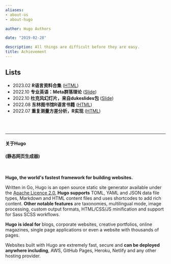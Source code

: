 ```yaml
---
aliases:
- about-us
- about-hugo

author: Hugo Authors

date: "2019-02-28"

description: All things are difficult before they are easy.
title: Achievement
---
```





## Lists


- 2023.02 **R语言资料合集** ([HTML](https://xuekui.site/source/rweb))
- 2022.10 **专业英语：Meta群落理论** ([Slide](https://xuekui.site/metacommu/term-commu#1))
- 2022.10 **杜克风幻灯片，来自dukeslides包** ([Slide](https://xuekui.site/duke/duke_univ#1))
- 2022.08 **东林图书馆R语言书籍** ([HTML](https://xuekui.site/source/r-book-nefu))
- 2022.07 **重复测量方差分析，R实现** ([HTML](https://xuekui.site/xknote))




<br><br>


----

#### 关于Hugo

#### (静态网页生成器)

<br>

**Hugo, the world's fastest framework for building websites.**


Written in Go, Hugo is an open source static site generator available under the [Apache Licence 2.0.](https://github.com/gohugoio/hugo/blob/master/LICENSE) **Hugo supports** TOML, YAML and JSON data file types, Markdown and HTML content files and uses shortcodes to add rich content. **Other notable features** are taxonomies, multilingual mode, image processing, custom output formats, HTML/CSS/JS minification and support for Sass SCSS workflows.



**Hugo is ideal for** blogs, corporate websites, creative portfolios, online magazines, single page applications or even a website with thousands of pages.



Websites built with Hugo are extremely fast, secure and **can be deployed anywhere including**, AWS, GitHub Pages, Heroku, Netlify and any other hosting provider.


